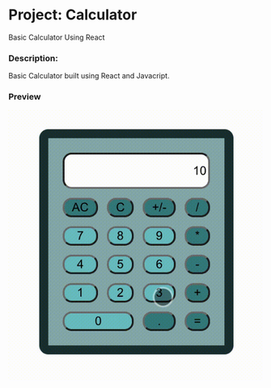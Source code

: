 # Project: Calculator
Basic Calculator Using React
### Description:
Basic Calculator built using React and Javacript.
### Preview
![caption](video.gif)